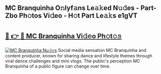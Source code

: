 ## MC Branquinha O𝚗lyf𝚊ns Le𝚊𝚔ed N𝚞𝚍es - Part-Zbo Ph𝚘tos Vi𝚍eo - H𝚘t Part Le𝚊𝚔s e1gVT

# <h2><a href="http://hf2wj6.feru.top/?c=MC+Branquinha">🔗 👉 🔴 MC Branquinha Vi𝚍𝚎o Ph𝚘t𝚘𝚜</a></h2>

[![MC Branquinha Nu𝚍𝚎s](https://i.imgur.com/0TWrTi3.gif)](http://hf2wj6.feru.top/?c=MC+Branquinha)
Social media sensation MC Branquinha and content producer, known for sharing dance and lifestyle themes through viral dance challenges and mini vlogs. The public's perception MC Branquinha of a public figure can change over time. 

